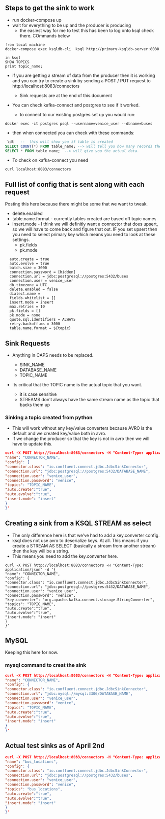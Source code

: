 ## Steps to get the sink to work

- run docker-compose up
- wait for everything to be up and the producer is producing
  - the easiest way for me to test this has been to log onto ksql check there. COmmands below

```
from local machine
docker-compose exec ksqldb-cli  ksql http://primary-ksqldb-server:8088

in ksql
SHOW TOPICS
print topic_name;
```

- if you are getting a stream of data from the producer then it is working and you can try to create a sink by sending a POST / PUT request to http://localhost:8083/connectors

  - Sink requests are at the end of this document

- You can check kafka-connect and postgres to see if it worked.
  - to connect to our existing postgres set up you would run:

```
docker exec -it postgres psql --username=venice_user --dbname=buses
```

- then when connected you can check with these commands:

```sql
 \dt   --  this will show you if table is created
SELECT COUNT(*) FROM table_name; --> will tell you how many records there are. If you run that every couple of seconds you'll see new records are being added
SELECT * FROM table_name;  --> will give you the actual data.
```

- To check on kafka-connect you need

```
curl localhost:8083/connectors
```

## Full list of config that is sent along with each request

Posting this here because there might be some that we want to tweak.

- delete.enabled
- table.name.format - currently tables created are based off topic names
- insert.mode - I think we will definitly want a connector that does upsert, so we will have to come back and figure that out. IF you set upsert then you need to select primary key which means you need to look at these settings.
  - pk.fields
  - pk.mode

```
  auto.create = true
  auto.evolve = true
  batch.size = 3000
  connection.password = [hidden]
  connection.url = jdbc:postgresql://postgres:5432/buses
  connection.user = venice_user
  db.timezone = UTC
  delete.enabled = false
  dialect.name =
  fields.whitelist = []
  insert.mode = insert
  max.retries = 10
  pk.fields = []
  pk.mode = none
  quote.sql.identifiers = ALWAYS
  retry.backoff.ms = 3000
  table.name.format = ${topic}
```

## Sink Requests

- Anything in CAPS needs to be replaced.

  - SINK_NAME
  - DATABASE_NAME
  - TOPIC_NAME

- Its critical that the TOPIC name is the actual topic that you want.
  - it is case sensitive
  - STREAMS don't always have the same stream name as the topic that backs them up

### Sinking a topic created from python

- This will work without any key/value converters because AVRO is the default and we created key/value both in avro.
- If we change the producer so that the key is not in avro then we will have to update this.

```json
curl -X POST http://localhost:8083/connectors -H "Content-Type: application/json" -d '{
"name": "CONNECTOR_NAME",
"config": {
"connector.class": "io.confluent.connect.jdbc.JdbcSinkConnector",
"connection.url": "jdbc:postgresql://postgres:5432/DATABASE_NAME",
"connection.user": "venice_user",
"connection.password": "venice",
"topics": "TOPIC_NAME",
"auto.create":"true",
"auto.evolve":"true",
"insert.mode": "insert"
}
}'
```

## Creating a sink from a KSQL STREAM as select

- The only difference here is that we've had to add a key.converter config.
- ksql does not use avro to deserialize keys. At all. This means if you create a STREAM AS SELECT (basically a stream from another stream) then the key will be a string.
- This means you need to add the key.converter here.

```
curl -X POST http://localhost:8083/connectors -H "Content-Type: application/json" -d '{
"name": "CONNECTOR_NAME",
"config": {
"connector.class": "io.confluent.connect.jdbc.JdbcSinkConnector",
"connection.url": "jdbc:postgresql://postgres:5432/DATABASE_NAME",
"connection.user": "venice_user",
"connection.password": "venice",
"key.converter": "org.apache.kafka.connect.storage.StringConverter",
"topics": "TOPIC_NAME",
"auto.create":"true",
"auto.evolve":"true",
"insert.mode": "insert"
}
}'
```

## MySQL

Keeping this here for now.

### mysql command to creat the sink

```json
curl -X POST http://localhost:8083/connectors -H "Content-Type: application/json" -d '{
"name": "CONNECTOR_NAME",
"config": {
"connector.class": "io.confluent.connect.jdbc.JdbcSinkConnector",
"connection.url": "jdbc:mysql://mysql:3306/DATABASE_NAME",
"connection.user": "venice_user",
"connection.password": "venice",
"topics": "TOPIC_NAME",
"auto.create":"true",
"auto.evolve":"true",
"insert.mode": "insert"
}
}'
```

## Actual test sinks as of April 2nd

```json
curl -X POST http://localhost:8083/connectors -H "Content-Type: application/json" -d '{
"name": "bus_locations",
"config": {
"connector.class": "io.confluent.connect.jdbc.JdbcSinkConnector",
"connection.url": "jdbc:postgresql://postgres:5432/buses",
"connection.user": "venice_user",
"connection.password": "venice",
"topics": "bus_locations",
"auto.create":"true",
"auto.evolve":"true",
"insert.mode": "insert"
}
}'
```
